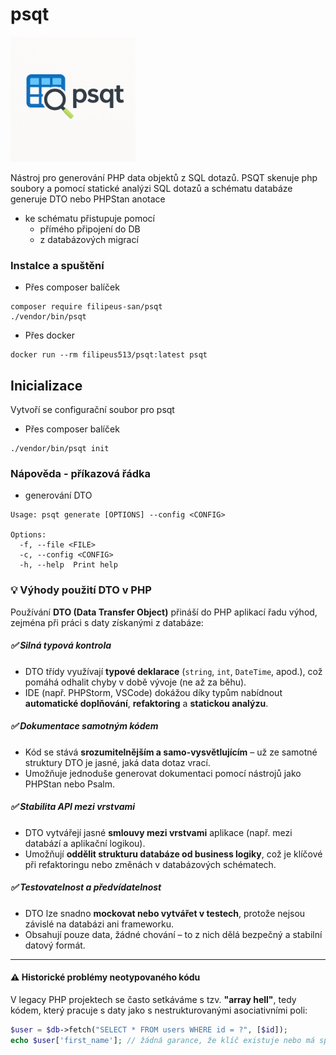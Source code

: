 # psqt

<img src="./logo.png" alt="psqt logo" width="200"/>

Nástroj pro generování PHP data objektů  z SQL dotazů. PSQT skenuje php soubory a pomocí statické analýzi SQL dotazů a schématu databáze generuje DTO nebo PHPStan anotace
 - ke schématu přistupuje pomocí
    - přímého připojení do DB
    - z databázových migrací 


### Instalce a spuštění
- Přes composer balíček
```
composer require filipeus-san/psqt
./vendor/bin/psqt
```

- Přes docker
```
docker run --rm filipeus513/psqt:latest psqt
```

## Inicializace
Vytvoří se configurační soubor pro psqt
- Přes composer balíček
```
./vendor/bin/psqt init
```

### Nápověda - příkazová řádka
- generování DTO

```
Usage: psqt generate [OPTIONS] --config <CONFIG>

Options:
  -f, --file <FILE>      
  -c, --config <CONFIG>  
  -h, --help  Print help
```

### 💡 Výhody použití DTO v PHP

Používání **DTO (Data Transfer Object)** přináší do PHP aplikací řadu výhod, zejména při práci s daty získanými z databáze:

##### ✅ Silná typová kontrola
- DTO třídy využívají **typové deklarace** (`string`, `int`, `DateTime`, apod.), což pomáhá odhalit chyby v době vývoje (ne až za běhu).
- IDE (např. PHPStorm, VSCode) dokážou díky typům nabídnout **automatické doplňování**, **refaktoring** a **statickou analýzu**.

##### ✅ Dokumentace samotným kódem
- Kód se stává **srozumitelnějším a samo-vysvětlujícím** – už ze samotné struktury DTO je jasné, jaká data dotaz vrací.
- Umožňuje jednoduše generovat dokumentaci pomocí nástrojů jako PHPStan nebo Psalm.

##### ✅ Stabilita API mezi vrstvami
- DTO vytvářejí jasné **smlouvy mezi vrstvami** aplikace (např. mezi databází a aplikační logikou).
- Umožňují **oddělit strukturu databáze od business logiky**, což je klíčové při refaktoringu nebo změnách v databázových schématech.

##### ✅ Testovatelnost a předvídatelnost
- DTO lze snadno **mockovat nebo vytvářet v testech**, protože nejsou závislé na databázi ani frameworku.
- Obsahují pouze data, žádné chování – to z nich dělá bezpečný a stabilní datový formát.

---

#### ⚠️ Historické problémy neotypovaného kódu

V legacy PHP projektech se často setkáváme s tzv. **"array hell"**, tedy kódem, který pracuje s daty jako s nestrukturovanými asociativními poli:

```php
$user = $db->fetch("SELECT * FROM users WHERE id = ?", [$id]);
echo $user['first_name']; // žádná garance, že klíč existuje nebo má správný typ
